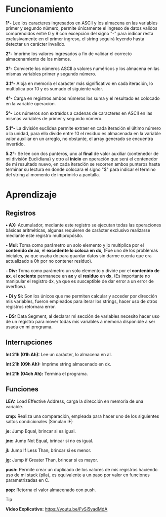 # **Funcionamiento**

**1°-** Lee los caracteres ingresados en ASCII y los almacena en las variables primer y segundo número, permite únicamente el ingreso de datos validos comprendidos entre 0 y 9 con excepción del signo "-" para indicar resta exclusivamente en el primer ingreso, el string seguirá leyendo hasta detectar un carácter invalido.

**2°-** Imprime los valores ingresados a fin de validar el correcto almacenamiento de los mismos.

**3°-** Convierte los números ASCII a valores numéricos y los almacena en las mismas variables primer y segundo número.
   
**3.1°-** Aloja en memoria el carácter más significativo en cada iteración, lo multiplica por 10 y es sumado el siguiente valor.
   
**4°-** Carga en registros ambos números los suma y el resultado es colocado en la variable operacion.

**5°-** Los números son extraídos a cadenas de caracteres en ASCII en las mismas variables de primer y segundo número.

**5.1°-** La división euclídea permite extraer en cada iteración el último número o la unidad, para ello divide entre 10 el residuo es almacenada en la variable valor auxiliar en un arreglo, no obstante, el array generado se encuentra invertido.

**5.2°-** Se lee con dos punteros, uno al **final** de valor auxiliar (contenedor de mi división Euclidiana) y otro al **inicio** en operación que será el contenedor de mi resultado nuevo, en cada iteración se recorren ambos punteros hasta terminar su lectura en donde colocara el signo "$" para indicar el término del string al momento de imprimirlo a pantalla.

# **Aprendizaje**

## **Registros**

**• AX:** Acumulador, mediante este registro se ejecutan todas las operaciones básicas aritméticas, algunas requieren de carácter exclusivo realizarse mediante este registro multipropósito.

**- Mul:** Toma como parámetro un solo elemento y lo multiplica por el **contenido de ax**, el **excedente lo coloca en dx**, (Fue uno de los problemas iniciales, ya que usaba dx para guardar datos sin darme cuenta que era actualizado a 0h por no contener residuo).

**- Div:** Toma como parámetro un solo elemento y divide por el **contenido de ax**, el **cociente** permanece en **ax** y el **residuo** en **dx**, (Es importante no manipular el registro dx, ya que es susceptible de dar error a un error de overflow).

**• Di y Si:** Son los únicos que me permiten calcular y acceder por dirección mis variables, fueron empleados para iterar los strings, hacer uso de otros registros retornara error.

**• DS:** Data Segment, al declarar mi sección de variables necesito hacer uso de un registro para mover todas mis variables a memoria disponible a ser usada en mi programa.

## **Interrupciones**

**Int 21h (01h Ah):** Lee un carácter, lo almacena en al.

**Int 21h (09h Ah):** Imprime string almacenado en dx.

**Int 21h (04ch Ah):** Termina el programa.

## **Funciones**

**LEA:** Load Effective Address, carga la dirección en memoria de una variable.

**cmp:** Realiza una comparación, empleada para hacer uno de los siguientes saltos condicionales (Simulan IF)

**je:** Jump Equal, brincar si es igual.

**jne:** Jump Not Equal, brincar si no es igual.

**jl:** Jump If Less Than, brincar si es menor.

**jg:** Jump if Greater Than, brincar si es mayor.

**push:** Permite crear un duplicado de los valores de mis registros haciendo uso de mi stack (pila), es equivalente a un paso por valor en funciones parametrizadas en C.

**pop:** Retorna el valor almacenado con push.

> [!TIP]
> **Video Explicativo:** https://youtu.be/FvSI5vadMdA
